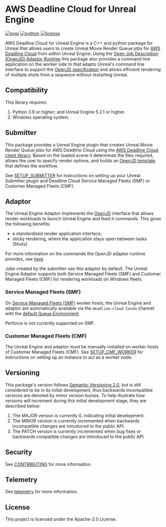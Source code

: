 # AWS Deadline Cloud for Unreal Engine

[![pypi](https://img.shields.io/pypi/v/deadline-cloud-for-unreal-engine.svg?style=flat)](https://pypi.python.org/pypi/deadline-cloud-for-unreal-engine)
[![python](https://img.shields.io/pypi/pyversions/deadline-cloud-for-unreal-engine.svg?style=flat)](https://pypi.python.org/pypi/deadline-cloud-for-unreal-engine)
[![license](https://img.shields.io/pypi/l/deadline-cloud-for-unreal-engine.svg?style=flat)](https://github.com/aws-deadline/deadline-cloud-for-unreal-engine/blob/mainline/LICENSE)

[deadline-cloud]: https://docs.aws.amazon.com/deadline-cloud/latest/userguide/what-is-deadline-cloud.html
[deadline-cloud-client]: https://github.com/aws-deadline/deadline-cloud
[openjd]: https://github.com/OpenJobDescription/openjd-specifications/wiki
[openjd-adaptor-runtime]: https://github.com/OpenJobDescription/openjd-adaptor-runtime-for-python
[openjd-adaptor-runtime-lifecycle]: https://github.com/OpenJobDescription/openjd-adaptor-runtime-for-python/blob/release/README.md#adaptor-lifecycle

AWS Deadline Cloud for Unreal Engine is a C++ and python package for Unreal that allows users to create Unreal Movie Render Queue jobs for [AWS Deadline Cloud][deadline-cloud] from within Unreal Engine. Using the [Open Job Description (OpenJD) Adaptor Runtime][openjd-adaptor-runtime] this package also provides a command line application on the worker side to that adapts Unreal's command line interface to support the [OpenJD specification][openjd] and allows efficient rendering of multiple shots from a sequence without restarting Unreal.

## Compatibility

This library requires:

1. Python 3.9 or higher; and Unreal Engine 5.2.1 or higher.
2. Windows operating system.

## Submitter

This package provides a Unreal Engine plugin that creates Unreal Movie Render Queue jobs for AWS Deadline Cloud using the [AWS Deadline Cloud client library][deadline-cloud-client]. Based on the loaded scene it determines the files required, allows the user to specify render options, and builds an [OpenJD template][openjd] that defines the workflow.

See [SETUP_SUBMITTER](https://github.com/aws-deadline/deadline-cloud-for-unreal-engine/blob/mainline/SETUP_SUBMITTER.md) for instructions on setting up your Unreal Submitter plugin and Deadline Cloud Service Managed Fleets (SMF) or Customer Managed Fleets (CMF).

## Adaptor

The Unreal Engine Adaptor implements the [OpenJD][openjd-adaptor-runtime] interface that allows render workloads to launch Unreal Engine and feed it commands. This gives the following benefits:

- a standardized render application interface,
- sticky rendering, where the application stays open between tasks (Shots)

For more information on the commands the OpenJD adaptor runtime provides, see [here][openjd-adaptor-runtime-lifecycle].

Jobs created by the submitter use this adaptor by default. The Unreal Engine Adaptor supports both Service Managed Fleets (SMF) and Customer Managed Fleets (CMF) for rendering workloads on Windows fleets.

### Service Managed Fleets (SMF)

On [Service Managed Fleets (SMF)](https://docs.aws.amazon.com/deadline-cloud/latest/userguide/smf-manage.html) worker hosts, the Unreal Engine and adaptor are automatically available via the `deadline-cloud Conda` channel with the [default Queue Environment](https://docs.aws.amazon.com/deadline-cloud/latest/userguide/create-queue-environment.html#conda-queue-environment).

Perforce is not currently supported on SMF.

### Customer Managed Fleets (CMF)

The Unreal Engine and adaptor must be manually installed on worker hosts of Customer Managed Fleets (CMF). See [SETUP_CMF_WORKER](https://github.com/aws-deadline/deadline-cloud-for-unreal-engine/blob/mainline/SETUP_CMF_WORKER.md) for instructions on setting up an instance to act as a worker node.

## Versioning

This package's version follows [Semantic Versioning 2.0](https://semver.org/), but is still considered to be in its
initial development, thus backwards incompatible versions are denoted by minor version bumps. To help illustrate how
versions will increment during this initial development stage, they are described below:

1. The MAJOR version is currently 0, indicating initial development.
2. The MINOR version is currently incremented when backwards incompatible changes are introduced to the public API.
3. The PATCH version is currently incremented when bug fixes or backwards compatible changes are introduced to the public API.

## Security

See [CONTRIBUTING](https://github.com/aws-deadline/deadline-cloud-for-unreal-engine/blob/release/CONTRIBUTING.md#security-issue-notifications) for more information.

## Telemetry

See [telemetry](https://github.com/aws-deadline/deadline-cloud-for-unreal-engine/blob/release/docs/telemetry.md) for more information.

## License

This project is licensed under the Apache-2.0 License.
